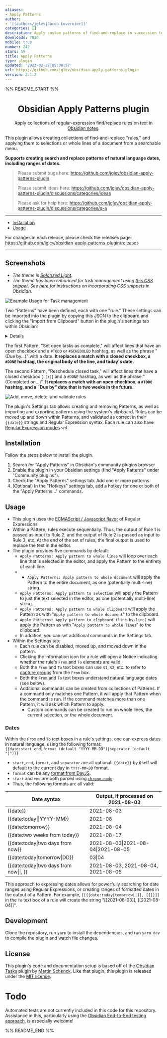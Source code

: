 ```yaml
---
aliases:
- Apply Patterns
author:
- '[[authors/jglev|Jacob Levernier]]'
categories: []
description: Apply custom patterns of find-and-replace in succession to text.
downloads: 7810
mobile: true
number: 242
stars: 59
title: Apply Patterns
type: plugin
updated: '2023-02-27T05:38:57'
url: https://github.com/jglev/obsidian-apply-patterns-plugin
version: 2.1.2
---
```


%% README_START %%

<h1 align="center">Obsidian Apply Patterns plugin</h1>

<p align="center">Apply collections of regular-expression find/replace rules on text in <a href="https://obsidian.md/">Obsidian notes</a>.</p>

This plugin allows creating collections of find-and-replace "rules," and applying them to selections or whole lines of a document from a searchable menu.

**Supports creating search and replace patterns of natural language dates, including ranges of dates.**

> Please submit bugs here: https://github.com/jglev/obsidian-apply-patterns-plugin
>
> Please submit ideas here: https://github.com/jglev/obsidian-apply-patterns-plugin/discussions/categories/ideas
>
> Please ask for help here: https://github.com/jglev/obsidian-apply-patterns-plugin/discussions/categories/q-a

---

<ul>
    <li><a href="#installation">Installation</a></li>
    <li><a href="#usage">Usage</a></li>
</ul>

For changes in each release, please check the releases page: https://github.com/jglev/obsidian-apply-patterns-plugin/releases

---

## Screenshots

- *The theme is [Solarized Light](https://github.com/Slowbad/obsidian-solarized).*
- *The theme has been enhanced for task management using [this CSS snippet](https://gist.github.com/jglev/30f289deb911cc8f8645c946e42f13a6). See [here](https://help.obsidian.md/Advanced+topics/Customizing+CSS) for instructions on incorporating CSS snippets in Obsidian.*

![Example Usage for Task management](https://raw.githubusercontent.com/jglev/obsidian-apply-patterns-plugin/HEAD/docs/img/example-task-management.gif)

Two "Patterns" have been defined, each with one "rule." These settings can be imported into the plugin by copying this JSON to the clipboard and clicking the "Import from Clipboard" button in the plugin's settings tab within Obsidian:

<details>

```json
[
  {
    "name": "Set open tasks as complete",
    "done": false,
    "rules": [
      {
        "from": "- \\[ \\] #(?:TODO|SCHEDULED)(.*?)\\(Due by \\[\\[(\\d{4}-\\d{2}-\\d{2})\\]\\]\\)",
        "to": "- [X] #DONE$1(Completed on [[{{date:today}}]])",
        "caseInsensitive": true,
        "global": false,
        "sticky": false,
        "multiline": false,
        "disabled": false
      }
    ]
  },
  {
    "name": "Reschedule closed task",
    "done": false,
    "rules": [
      {
        "from": "- \\[[Xx]\\] #DONE(.*?)\\(Completed on (.*?)\\)",
        "to": "- [ ] #TODO$1(Due by [[{{date:two weeks from today}}]])",
        "caseInsensitive": false,
        "global": false,
        "multiline": false,
        "sticky": false
      }
    ]
  }
]
```
</details>


The first Pattern, "Set open tasks as complete," will affect lines that have an open checkbox and a `#TODO` or `#SCHEDULED` hashtag, as well as the phrase "(Due by...)" with a date. **It replaces a match with a closed checkbox, a `#DONE` hashtag, the original body of the line, and today's date.**

The second Pattern, "Reschedule closed task," will affect lines that have a closed checkbox (`-[x]`) and a `#DONE` hashtag, as well as the phrase "(Completed on...)". **It replaces a match with an open checkbox, a `#TODO` hashtag, and a "Due by" date that is two weeks in the future.**

![Add, move, delete, and validate rules](https://raw.githubusercontent.com/jglev/obsidian-apply-patterns-plugin/HEAD/docs/img/settings-add-remove-validate.gif)

The plugin's Settings tab allows creating and removing Patterns, as well as importing and exporting patterns using the system's clipboard. Rules can be moved up and down within Patterns, and validated as correct in their `{{date}}` strings and Regular Expression syntax. Each rule can also have [Regular Expression modes](https://www.regular-expressions.info/refmodifiers.html) set.

## Installation

Follow the steps below to install the plugin.

1. Search for "Apply Patterns" in Obsidian's community plugins browser
2. Enable the plugin in your Obsidian settings (find "Apply Patterns" under "Community plugins").
3. Check the "Apply Patterns" settings tab. Add one or more patterns.
4. (Optional) In the "Hotkeys" settings tab, add a hotkey for one or both of the "Apply Patterns..." commands.

## Usage

- This plugin uses the [ECMAScript / Javascript flavor](https://www.regular-expressions.info/javascript.html) of Regular Expressions.
- Within a Pattern, rules execute sequentially. Thus, the output of Rule 1 is passed as input to Rule 2, and the output of Rule 2 is passed as input to Rule 3, etc. At the end of the set of rules, the final output is used to replace the text in the editor.
- The plugin provides five commands by default:
    - `Apply Patterns: Apply pattern to whole lines` will loop over each line that is selected in the editor, and apply the Pattern to the entirety of each line.
    - - `Apply Patterns: Apply pattern to whole document` will apply the Pattern to the entire document, as one (potentially multi-line) string.
    - `Apply Patterns: Apply pattern to selection` will apply the Pattern to just the text selected in the editor, as one (potentially multi-line) string.
    - `Apply Patterns: Apply pattern to whole clipboard` will apply the Pattern as with "`Apply pattern to whole document`" to the clipboard.
    - `Apply Patterns: Apply pattern to clipboard (line-by-line)` will apply the Pattern as with "`Apply pattern to whole lines`" to the clipboard.
    - In addition, you can set additional commands in the Settings tab.
- Within the Settings tab:
    - Each rule can be disabled, moved up, and moved down in the pattern.
    - Clicking the information icon for a rule will open a Notice indicating whether the rule's `From` and `To` elements are valid.
    - Both the `From` and `To` text boxes can use `$1`, `$2`, etc. to refer to [capture groups](https://www.regular-expressions.info/refcapture.html) from the `From` box.
    - Both the `From` and `To` text boxes understand natural language dates (see below).
    - Additional commands can be created from collections of Patterns. If a command only matches one Pattern, it will apply that Pattern when the command is run. If the command matches more than one Pattern, it will ask which Pattern to apply.
      - Custom commands can be created to run on whole lines, the current selection, or the whole document.

### Dates

Within the `From` and `To` text boxes in a rule's settings, one can express dates in natural language, using the following format:  
`{{date:start|end|format (default "YYYY-MM-DD")|separator (default "|")}}`

- `start`, `end`, `format`, and `separator` are all optional. `{{date}}` by itself will default to the current day in `YYYY-MM-DD` format.
- `format` can be any [format from DayJS](https://day.js.org/docs/en/parse/string-format#list-of-all-available-parsing-tokens).
- `start` and `end` are both parsed using [`chrono-node`](https://github.com/wanasit/chrono).
- Thus, the following formats are all valid:

| Date syntax                       | Output, if processed on 2021-08-03 |
| --------------------------------- | ---------------------------------- |
| {{date}}                          | 2021-08-03                         |
| {{date:today\|\|YYYY-MM}}         | 2021-08                            |
| {{date:tomorrow}}                 | 2021-08-04                         |
| {{date:two weeks from today}}     | 2021-08-17                         |
| {{date:today\|two days from now}} | 2021-08-03\|2021-08-04\|2021-08-05 |
| {{date:today\|tomorrow\|DD}}                                              |03\|04|
| {{date:today\|two days from now\|\|, }}                                         |2021-08-03, 2021-08-04, 2021-08-05|

This approach to expressing dates allows for powerfully searching for date ranges using Regular Expressions, or creating ranges of formatted dates in the output of a Pattern. For example, `[[{{date:today|tomorrow||]], [[}}]]` in the `To` text box of a rule will create the string "\[\[2021-08-03\]\], \[\[2021-08-04\]\]".

## Development
Clone the repository, run `yarn` to install the dependencies, and run `yarn dev` to compile the plugin and watch file changes.

## License

This plugin's code and documentation setup is based off of the [Obsidian Tasks](https://github.com/schemar/obsidian-tasks) plugin by [Martin Schenck](https://github.com/schemar). Like that plugin, this plugin is released under the [MIT license](./LICENSE).

# Todo

Automated tests are not currently included in this code for this repository. Assistance in this, particularly using the [Obsidian End-to-End testing approach](https://github.com/trashhalo/obsidian-plugin-e2e-test), is especially welcome!


%% README_END %%